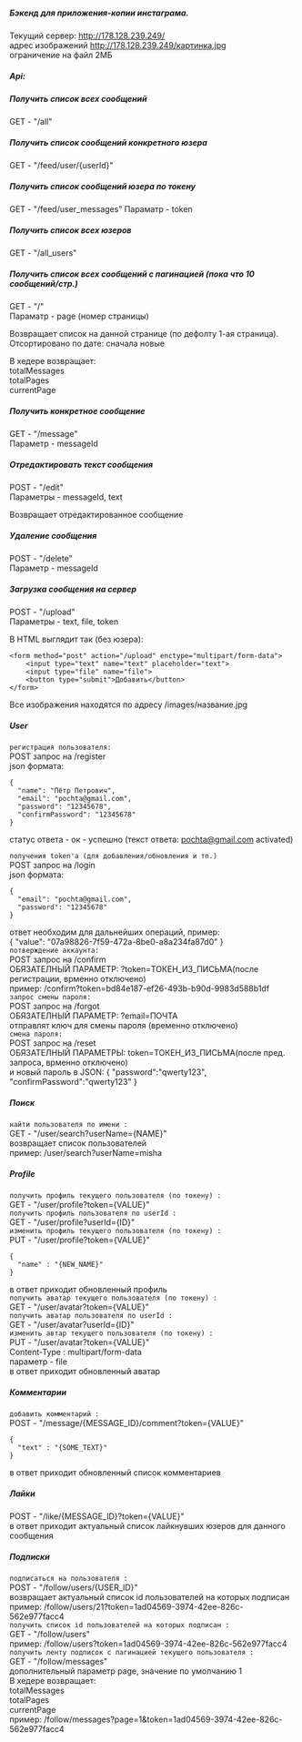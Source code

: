 ##### Бэкенд для приложения-копии инстаграма.

Текущий сервер: http://178.128.239.249/  
адрес изображений http://178.128.239.249/картинка.jpg  
ограничение на файл 2MБ

##### Api:

##### Получить список всех сообщений
GET - "/all"

##### Получить список сообщений конкретного юзера  
GET - "/feed/user/{userId}"

##### Получить список сообщений юзера по токену  
GET -  "/feed/user_messages" 
Параматр - token

##### Получить список всех юзеров
GET - "/all_users"  

##### Получить список всех сообщений с пагинацией (пока что 10 сообщений/стр.)
GET - "/"  
Параматр - page (номер страницы)

Возвращает список на данной странице (по дефолту 1-ая страница). Отсортировано по дате: сначала новые

В хедере возвращает:  
totalMessages  
totalPages  
currentPage

##### Получить конкретное сообщение
GET - "/message"  
Параметр - messageId

##### Отредактировать текст сообщения
POST - "/edit"  
Параметры - messageId, text

Возвращает отредактированное сообщение

##### Удаление сообщения
POST - "/delete"  
Параметр - messageId

##### Загрузка сообщения на сервер
POST - "/upload"  
Параметры - text, file, token

В HTML выглядит так (без юзера):
```
<form method="post" action="/upload" enctype="multipart/form-data">
    <input type="text" name="text" placeholder="text">
    <input type="file" name="file">
    <button type="submit">Добавить</button>
</form>
```

Все изображения находятся по адресу /images/название.jpg

##### User
`регистрация пользователя:`\
POST запрос на /register\
json формата:
```
{
  "name": "Пётр Петрович",
  "email": "pochta@gmail.com",
  "password": "12345678",
  "confirmPassword": "12345678"
}
```
статус ответа - ок - успешно (текст ответа: pochta@gmail.com activated)

`получения token'а (для добавления/обновления и тп.)`\
POST запрос на /login\
json формата:
```
{
  "email": "pochta@gmail.com",
  "password": "12345678"
}
```
ответ необходим для дальнейших операций, пример:\
{ "value": "07a98826-7f59-472a-8be0-a8a234fa87d0" }\
`потверждение аккаунта:`\
POST запрос на /confirm\
ОБЯЗАТЕЛНЫЙ ПАРАМЕТР: ?token=ТОКЕН_ИЗ_ПИСЬМА(после регистрации, врменно отключено)\
пример: /confirm?token=bd84e187-ef26-493b-b90d-9983d588b1df\
`запрос смены пароля:`\
POST запрос на /forgot\
ОБЯЗАТЕЛНЫЙ ПАРАМЕТР: ?email=ПОЧТА\
отправлят ключ для смены пароля (временно отключено)\
`смена пароля:`\
POST запрос на /reset\
ОБЯЗАТЕЛНЫЙ ПАРАМЕТРЫ:
token=ТОКЕН_ИЗ_ПИСЬМА(после пред. запроса, врменно отключено)\
и новый пароль в JSON: { "password":"qwerty123", "confirmPassword":"qwerty123" }  


##### Поиск
`найти пользователя по имени :`  
GET - "/user/search?userName={NAME}"  
возвращает список пользователей  
пример: /user/search?userName=misha  


##### Profile
`получить профиль текущего пользователя (по токену) :`  
GET - "/user/profile?token={VALUE}"  
`получить профиль пользователя по userId :`  
GET - "/user/profile?userId={ID}"  
`изменить профиль текущего пользователя (по токену) :`  
PUT - "/user/profile?token={VALUE}"  
```
{
  "name" : "{NEW_NAME}"
}
```  
в ответ приходит обновленный профиль  
`получить аватар текущего пользователя (по токену) :`  
GET - "/user/avatar?token={VALUE}"  
`получить аватар пользователя по userId :`  
GET - "/user/avatar?userId={ID}"  
`изменить автар текущего пользователя (по токену) :`  
PUT - "/user/avatar?token={VALUE}"  
Content-Type : multipart/form-data  
параметр - file  
в ответ приходит обновленный аватар


##### Комментарии
`добавить комментарий :`  
POST - "/message/{MESSAGE_ID}/comment?token={VALUE}" 
```
{
  "text" : "{SOME_TEXT}"
}
```  
в ответ приходит обновленный список комментариев


##### Лайки  
POST - "/like/{MESSAGE_ID}?token={VALUE}"  
в ответ приходит актуальный список лайкнувших юзеров для данного сообщения


##### Подписки
`подписаться на пользователя :`  
POST - "/follow/users/{USER_ID}"  
возвращает актуальный список id пользователей на которых подписан  
пример: /follow/users/21?token=1ad04569-3974-42ee-826c-562e977facc4  
`получить список id пользователей на которых подписан :`  
GET - "/follow/users"  
пример: /follow/users?token=1ad04569-3974-42ee-826c-562e977facc4  
`получить ленту подписок с пагинацией текущего пользователя :`  
GET - "/follow/messages"  
дополнительный параметр page, значение по умолчанию 1  
В хедере возвращает:  
totalMessages  
totalPages  
currentPage  
пример: /follow/messages?page=1&token=1ad04569-3974-42ee-826c-562e977facc4
